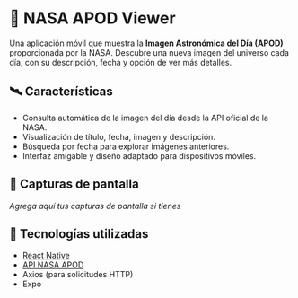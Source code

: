 # 🚀 NASA APOD Viewer

Una aplicación móvil que muestra la **Imagen Astronómica del Día (APOD)** proporcionada por la NASA. Descubre una nueva imagen del universo cada día, con su descripción, fecha y opción de ver más detalles.

## 🛰️ Características

- Consulta automática de la imagen del día desde la API oficial de la NASA.
- Visualización de título, fecha, imagen y descripción.
- Búsqueda por fecha para explorar imágenes anteriores.
- Interfaz amigable y diseño adaptado para dispositivos móviles.

## 📱 Capturas de pantalla

*Agrega aquí tus capturas de pantalla si tienes*

## 🌌 Tecnologías utilizadas

- [React Native](https://reactnative.dev/)
- [API NASA APOD](https://api.nasa.gov/)
- Axios (para solicitudes HTTP)
- Expo
